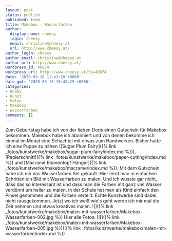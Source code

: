 ```yaml
---
layout: post
status: publish
published: true
title: Makebox - Wasserfarben
author:
  display_name: cheesy
  login: cheesy
  email: christine@cheesy.at
  url: http://www.cheesy.at/
author_login: cheesy
author_email: christine@cheesy.at
author_url: http://www.cheesy.at/
wordpress_id: 40874
wordpress_url: http://www.cheesy.at/?p=40874
date: '2020-03-18 11:43:29 +0000'
date_gmt: '2020-03-18 10:43:29 +0000'
categories:
- Hobby
- Kunst
- Malen
- Makebox
- Wasserfarben
comments: []
---
```

Zum Geburtstag habe ich von der lieben Doris einen Gutschein für Makebox bekommen. Makebox habe ich abonniert und von denen bekomme ich einmal im Monat eine Schachtel mit etwas zum Handwerken. Bisher hatte ich eine Puppe zu nähen ([Sugar Plum Fairy]({% link _fotos/kunstwerke/makebox/sugar-plum-fairy/index.md %})), [Papierschnitt]({% link _fotos/kunstwerke/makebox/paper-cutting/index.md %}) und [Macramé Blumentopf Hänger]({% link _fotos/kunstwerke/makebox/macrame/index.md %}).
Mit dem Gutschein habe ich mir das Wasserfarben Set gekauft. Hier lernt man in einfachen Schritten ein Bild mit Wasserfarben zu malen. Und ich wusste gar nicht, dass das so interessant ist und dass man die Farben mit ganz viel Wasser verdünnt um heller zu malen. In der Schule hat man als Kind einfach den Pinsel genommen und die Farben verteilt. Echte Kunstwerke sind dabei nicht rausgekommen. Jetzt wo ich weiß wie's geht werde ich mir mal die Zeit nehmen und etwas kreatives malen.
![]({% link _fotos/kunstwerke/makebox/malen-mit-wasserfarben/Makebox-Wasserfarben-002.jpg %})
Hier alle Fotos:
[![]({% link _fotos/kunstwerke/makebox/malen-mit-wasserfarben/Makebox-Wasserfarben-005.jpg %})]({% link _fotos/kunstwerke/makebox/malen-mit-wasserfarben/index.md %})
